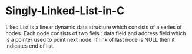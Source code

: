 # Singly-Linked-List-in-C

Liked List is a linear dynamic data structure which consists of a series of nodes. Each node consists of two fiels : data field and address field which is a pointer used to point next node. If link of last node is NULL then it indicates end of list.

 

<!DOCTYPE html>
<html>
<body>

<img scr="https://drive.google.com/file/d/1P6jaer3JhFsDlBR0ymkZoWla6LkdQVG6/view?usp=sharing" >

</body>
</html>

